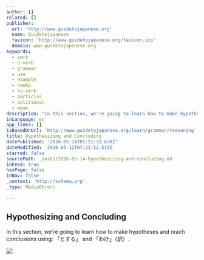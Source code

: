 ```yaml
---
author: []
related: []
publisher:
  url: 'http://www.guidetojapanese.org'
  name: Guidetojapanese
  favicon: 'http://www.guidetojapanese.org/favicon.ico'
  domain: www.guidetojapanese.org
keywords:
  - verb
  - u-verb
  - grammar
  - use
  - example
  - naoko
  - ru-verb
  - particles
  - volitional
  - mean
description: "In this section, we're going to learn how to make hypotheses and reach conclusions using: 「とする」 and 「わけ」（訳）."
inLanguage: en
app_links: []
isBasedOnUrl: 'http://www.guidetojapanese.org/learn/grammar/reasoning'
title: Hypothesizing and Concluding
datePublished: '2016-05-14T01:51:33.678Z'
dateModified: '2016-05-12T07:21:52.519Z'
starred: false
sourcePath: _posts/2016-05-14-hypothesizing-and-concluding.md
inFeed: true
hasPage: false
inNav: false
_context: 'http://schema.org'
_type: MediaObject

---
```

<article style=""><h1>Hypothesizing and Concluding</h1><p>In this section, we're going to learn how to make hypotheses and reach conclusions using: 「とする」 and 「わけ」（訳）.</p><img src="http://www.guidetojapanese.org/images/bookcover.jpg" /></article>